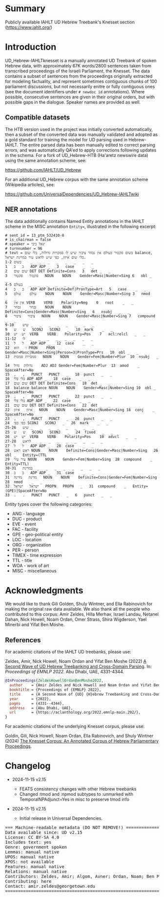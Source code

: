 # Summary

Publicly available IAHLT UD Hebrew Treebank's Knesset section (https://www.iahlt.org/)

# Introduction

UD_Hebrew-IAHLTknesset is a manually annotated UD Treebank of spoken Hebrew data, with approximately 67K words/2800 sentences taken from transcribed proceedings of the Israeli Parliament, the Knesset. The data contains a subset of sentences from the proceedings originally extracted for modeling factuality, and represent sometimes contiguous chunks of 100 parliament discussions, but not necessarily enitre or fully contiguous ones (see the document identifiers under `# newdoc id` annotations). Where possible, consecutive sentences are given in their original orders, but with possible gaps in the dialogue. Speaker names are provided as well.

## Compatible datasets

The HTB version used in the project was initially converted automatically, then a subset of the converted data was manually validated and adopted as a gold standard for training the model for UD parsing used in Hebrew-IAHLT. The entire parsed data has been manually edited to correct parsing errors, and was automatically QA'ed to apply corrections following updates in the schema. For a fork of UD_Hebrew-HTB (Ha'aretz newswire data) using the same annotation scheme, see:

https://github.com/IAHLT/UD_Hebrew

For an additional UD_Hebrew corpus with the same annotation scheme (Wikipedia articles), see:

https://github.com/UniversalDependencies/UD_Hebrew-IAHLTwiki

## NER annotations

The data additionally contains Named Entity annotations in the IAHLT scheme in the MISC annotation `Entity=`, illustrated in the following excerpt:

```CoNLL-U
# sent_id = 13_ptm_532410-8
# is_chairman = false
# speaker = יגאל ביבי
# turnnumber = 96
# text = בשום סקטור בעולם אין נבחר ציבור שיש לו סמכויות גדולות, בלי שום balance, בלי שום איזון, כפי שיש לראש עיר במדינת ישראל.
1-2	בשום	_	_	_	_	_	_	_	_
1	ב	ב	ADP	ADP	_	3	case	_	_
2	שום	שום	DET	DET	Definite=Cons	3	det	_	_
3	סקטור	סקטור	NOUN	NOUN	Gender=Masc|Number=Sing	6	obl	_	_
4-5	בעולם	_	_	_	_	_	_	_	_
4	ב	ב	ADP	ADP	Definite=Def|PronType=Art	5	case	_	_
5	עולם	עולם	NOUN	NOUN	Gender=Masc|Number=Sing	3	nmod	_	_
6	אין	אין	VERB	VERB	Polarity=Neg	0	root	_	_
7	נבחר	נבחר	NOUN	NOUN	Definite=Cons|Gender=Masc|Number=Sing	6	nsubj	_	_
8	ציבור	ציבור	NOUN	NOUN	Gender=Masc|Number=Sing	7	compound	_	_
9-10	שיש	_	_	_	_	_	_	_	_
9	ש	ש	SCONJ	SCONJ	_	10	mark	_	_
10	יש	יש	VERB	VERB	Polarity=Pos	7	acl:relcl	_	_
11-12	לו	_	_	_	_	_	_	_	_
11	ל	ל	ADP	ADP	_	12	case	_	_
12	ו	הוא	PRON	PRON	Gender=Masc|Number=Sing|Person=3|PronType=Prs	10	obl	_	_
13	סמכויות	סמכות	NOUN	NOUN	Gender=Fem|Number=Plur	10	nsubj	_	_
14	גדולות	גדול	ADJ	ADJ	Gender=Fem|Number=Plur	13	amod	_	SpaceAfter=No
15	,	,	PUNCT	PUNCT	_	18	punct	_	_
16	בלי	בלי	ADP	ADP	_	18	case	_	_
17	שום	שום	DET	DET	Definite=Cons	18	det	_	_
18	balance	balance	NOUN	NOUN	Gender=Masc|Number=Sing	10	obl	_	SpaceAfter=No
19	,	,	PUNCT	PUNCT	_	22	punct	_	_
20	בלי	בלי	ADP	ADP	_	22	case	_	_
21	שום	שום	DET	DET	Definite=Cons	22	det	_	_
22	איזון	איזון	NOUN	NOUN	Gender=Masc|Number=Sing	18	conj	_	SpaceAfter=No
23	,	,	PUNCT	PUNCT	_	26	punct	_	_
24	כפי	כפי	SCONJ	SCONJ	_	26	mark	_	_
25-26	שיש	_	_	_	_	_	_	_	_
25	ש	ש	SCONJ	SCONJ	_	24	fixed	_	_
26	יש	יש	VERB	VERB	Polarity=Pos	10	advcl	_	_
27-28	לראש	_	_	_	_	_	_	_	_
27	ל	ל	ADP	ADP	_	28	case	_	_
28	ראש	ראש	NOUN	NOUN	Definite=Cons|Gender=Masc|Number=Sing	26	obl	_	Entity=(TTL
29	עיר	עיר	NOUN	NOUN	Gender=Fem|Number=Sing	28	compound	_	Entity=TTL)
30-31	במדינת	_	_	_	_	_	_	_	_
30	ב	ב	ADP	ADP	_	31	case	_	_
31	מדינת	מדינה	NOUN	NOUN	Definite=Cons|Gender=Fem|Number=Sing	28	nmod	_	_
32	ישראל	ישראל	PROPN	PROPN	_	31	compound	_	Entity=(GPE)|SpaceAfter=No
33	.	.	PUNCT	PUNCT	_	6	punct	_	_
```
Entity types cover the following categories:

  * ANG - language 
  * DUC - product 
  * EVE - event 
  * FAC - facility 
  * GPE - geo-political entity 
  * LOC - location 
  * ORG - organization 
  * PER - person 
  * TIMEX - time expression 
  * TTL - title
  * WOA - work of art 
  * MISC - miscellaneous 

# Acknowledgments

We would like to thank Gili Golden, Shuly Wintner, and Ella Rabinovich for making the original raw data available. We also thank all the people who contributed to this corpus: Amir Zeldes, Hilla Merhav, Israel Landau, Netanel Dahan, Nick Howell, Noam Ordan, Omer Strass, Shira Wigderson, Yael Minerbi and Yifat Ben Moshe.

## References

For academic citations of the IAHLT UD treebanks, please use:

Zeldes, Amir, Nick Howell, Noam Ordan and Yifat Ben Moshe (2022) [A Second Wave of UD Hebrew Treebanking and Cross-Domain Parsing](https://arxiv.org/abs/2210.07873). In: *Proceedings of EMNLP 2022*. Abu Dhabi, UAE, 4331-4344.

```bibtex
@InProceedings{ZeldesHowellOrdanBenMoshe2022,
  author    = {Amir Zeldes and Nick Howell and Noam Ordan and Yifat Ben Moshe},
  booktitle = {Proceedings of {EMNLP} 2022},
  title     = {A Second Wave of {UD} {H}ebrew Treebanking and Cross-Domain Parsing},
  year      = {2022},
  pages     = {4331--4344},
  address   = {Abu Dhabi, UAE},
  url       = {https://aclanthology.org/2022.emnlp-main.292/},
}
```

For academic citations of the underlying Knesset corpus, please use:

Goldin, Gili, Nick Howell, Noam Ordan, Ella Rabinovich, and Shuly Wintner (2024) [The Knesset Corpus: An Annotated Corpus of Hebrew Parliamentary Proceedings](https://arxiv.org/abs/2405.18115).



# Changelog

* 2024-11-15 v2.15
  * FEATS consistency changes with other Hebrew treebanks
  * Changed :tmod and :npmod subtypes to :unmarked with TemporalNPAdjunct=Yes in misc to preserve tmod info

* 2024-11-15 v2.15
  * Initial release in Universal Dependencies.


<pre>
=== Machine-readable metadata (DO NOT REMOVE!) ================================
Data available since: UD v2.15
License: CC BY-SA 4.0
Includes text: yes
Genre: government spoken
Lemmas: manual native
UPOS: manual native
XPOS: not available
Features: manual native
Relations: manual native
Contributors: Zeldes, Amir; Algom, Avner; Ordan, Noam; Ben Moshe, Yifat; Howell, Nick; Wigderson, Shira; Strass, Omer; Landau, Israel; Dahan, Netanel; Minerbi, Yael; Merhav, Hilla; Kowner, Emmanuelle; Wintner, Shuli; Goldin, Gili; Rabinovhich, Ella; Gurevich, Vladimir
Contributing: here
Contact: amir.zeldes@georgetown.edu
===============================================================================
</pre>

